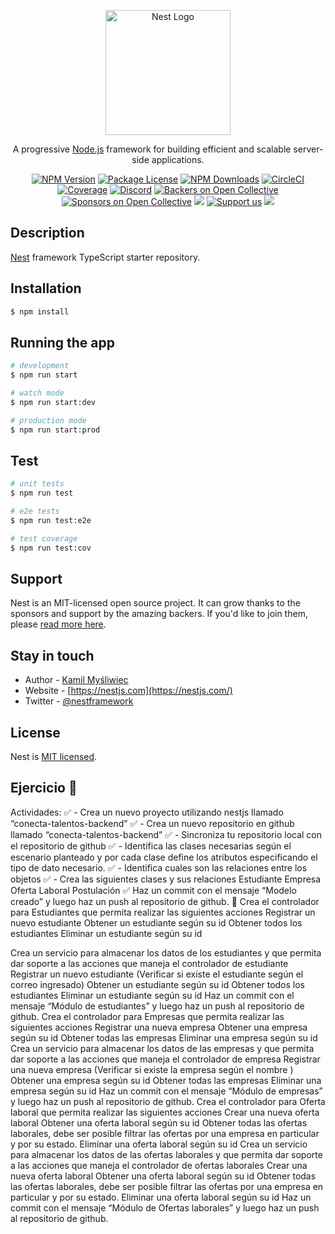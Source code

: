 <p align="center">
  <a href="http://nestjs.com/" target="blank"><img src="https://nestjs.com/img/logo-small.svg" width="200" alt="Nest Logo" /></a>
</p>

[circleci-image]: https://img.shields.io/circleci/build/github/nestjs/nest/master?token=abc123def456
[circleci-url]: https://circleci.com/gh/nestjs/nest

  <p align="center">A progressive <a href="http://nodejs.org" target="_blank">Node.js</a> framework for building efficient and scalable server-side applications.</p>
    <p align="center">
<a href="https://www.npmjs.com/~nestjscore" target="_blank"><img src="https://img.shields.io/npm/v/@nestjs/core.svg" alt="NPM Version" /></a>
<a href="https://www.npmjs.com/~nestjscore" target="_blank"><img src="https://img.shields.io/npm/l/@nestjs/core.svg" alt="Package License" /></a>
<a href="https://www.npmjs.com/~nestjscore" target="_blank"><img src="https://img.shields.io/npm/dm/@nestjs/common.svg" alt="NPM Downloads" /></a>
<a href="https://circleci.com/gh/nestjs/nest" target="_blank"><img src="https://img.shields.io/circleci/build/github/nestjs/nest/master" alt="CircleCI" /></a>
<a href="https://coveralls.io/github/nestjs/nest?branch=master" target="_blank"><img src="https://coveralls.io/repos/github/nestjs/nest/badge.svg?branch=master#9" alt="Coverage" /></a>
<a href="https://discord.gg/G7Qnnhy" target="_blank"><img src="https://img.shields.io/badge/discord-online-brightgreen.svg" alt="Discord"/></a>
<a href="https://opencollective.com/nest#backer" target="_blank"><img src="https://opencollective.com/nest/backers/badge.svg" alt="Backers on Open Collective" /></a>
<a href="https://opencollective.com/nest#sponsor" target="_blank"><img src="https://opencollective.com/nest/sponsors/badge.svg" alt="Sponsors on Open Collective" /></a>
  <a href="https://paypal.me/kamilmysliwiec" target="_blank"><img src="https://img.shields.io/badge/Donate-PayPal-ff3f59.svg"/></a>
    <a href="https://opencollective.com/nest#sponsor"  target="_blank"><img src="https://img.shields.io/badge/Support%20us-Open%20Collective-41B883.svg" alt="Support us"></a>
  <a href="https://twitter.com/nestframework" target="_blank"><img src="https://img.shields.io/twitter/follow/nestframework.svg?style=social&label=Follow"></a>
</p>
  <!--[![Backers on Open Collective](https://opencollective.com/nest/backers/badge.svg)](https://opencollective.com/nest#backer)
  [![Sponsors on Open Collective](https://opencollective.com/nest/sponsors/badge.svg)](https://opencollective.com/nest#sponsor)-->

## Description

[Nest](https://github.com/nestjs/nest) framework TypeScript starter repository.

## Installation

```bash
$ npm install
```

## Running the app

```bash
# development
$ npm run start

# watch mode
$ npm run start:dev

# production mode
$ npm run start:prod
```

## Test

```bash
# unit tests
$ npm run test

# e2e tests
$ npm run test:e2e

# test coverage
$ npm run test:cov
```

## Support

Nest is an MIT-licensed open source project. It can grow thanks to the sponsors and support by the amazing backers. If you'd like to join them, please [read more here](https://docs.nestjs.com/support).

## Stay in touch

- Author - [Kamil Myśliwiec](https://kamilmysliwiec.com)
- Website - [https://nestjs.com](https://nestjs.com/)
- Twitter - [@nestframework](https://twitter.com/nestframework)

## License

Nest is [MIT licensed](LICENSE).


## Ejercicio 📌

Actividades:
✅ - Crea un nuevo proyecto utilizando nestjs llamado “conecta-talentos-backend”
✅ - Crea un nuevo repositorio en github llamado “conecta-talentos-backend”
✅ - Sincroniza tu repositorio local con el repositorio de github
✅ - Identifica las clases necesarias según el escenario planteado y por cada clase define los atributos especificando el tipo de dato necesario.
✅ - Identifica cuales son las relaciones entre los objetos
✅ - Crea las siguientes clases y sus relaciones
      Estudiante
      Empresa
      Oferta Laboral
      Postulación
✅ Haz un commit con el mensaje “Modelo creado” y luego haz un push al repositorio de github.
🚩 Crea el controlador para Estudiantes que permita realizar las siguientes acciones
    Registrar un nuevo estudiante
    Obtener un estudiante según su id
    Obtener todos los estudiantes
    Eliminar un estudiante según su id
    
Crea un servicio para almacenar los datos de los estudiantes y que permita dar soporte a las acciones que maneja el controlador de estudiante
Registrar un nuevo estudiante (Verificar si existe el estudiante según el correo ingresado)
Obtener un estudiante según su id
Obtener todos los estudiantes
Eliminar un estudiante según su id
Haz un commit con el mensaje “Módulo de estudiantes” y luego haz un push al repositorio de github.
 Crea el controlador para Empresas que permita realizar las siguientes acciones
Registrar una nueva empresa
Obtener una empresa según su id
Obtener todas las empresas
Eliminar una empresa según su id
Crea un servicio para almacenar los datos de las empresas y que permita dar soporte a las acciones que maneja el controlador de empresa
Registrar una nueva empresa (Verificar si existe la empresa según el nombre )
Obtener una empresa según su id
Obtener todas las empresas
Eliminar una empresa según su id
Haz un commit con el mensaje “Módulo de empresas” y luego haz un push al repositorio de github.
Crea el controlador para Oferta laboral que permita realizar las siguientes acciones
Crear una nueva oferta laboral
Obtener una oferta laboral según su id
Obtener todas las ofertas laborales, debe ser posible filtrar las ofertas por una empresa en particular y por su estado.
Eliminar una oferta laboral según su id
Crea un servicio para almacenar los datos de las ofertas laborales y que permita dar soporte a las acciones que maneja el controlador de ofertas laborales
Crear una nueva oferta laboral
Obtener una oferta laboral según su id
Obtener todas las ofertas laborales, debe ser posible filtrar las ofertas por una empresa en particular y por su estado.
Eliminar una oferta laboral según su id
Haz un commit con el mensaje “Módulo de Ofertas laborales” y luego haz un push al repositorio de github.
